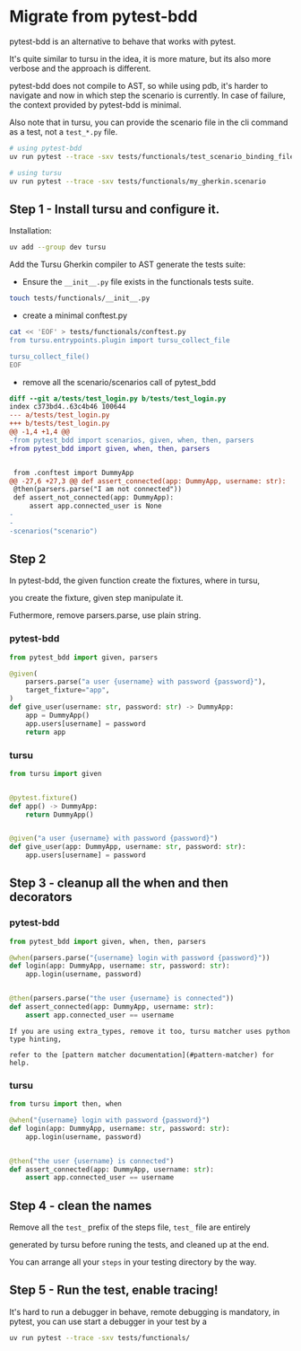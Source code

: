 # Migrate from pytest-bdd

pytest-bdd is an alternative to behave that works with pytest.

It's quite similar to tursu in the idea, it is more mature, but
its also more verbose and the approach is different.

pytest-bdd does not compile to AST, so while using pdb, it's harder to navigate
and now in which step the scenario is currently. In case of failure, the context
provided by pytest-bdd is minimal.

Also note that in tursu, you can provide the scenario file in the cli command
as a test, not a `test_*.py` file.

```bash
# using pytest-bdd
uv run pytest --trace -sxv tests/functionals/test_scenario_binding_file.py

# using tursu
uv run pytest --trace -sxv tests/functionals/my_gherkin.scenario
```

## Step 1 - Install tursu and configure it.

Installation:

```bash
uv add --group dev tursu
```

Add the Tursu Gherkin compiler to AST generate the tests suite:

- Ensure the `__init__.py` file exists in the functionals tests suite.

```bash
touch tests/functionals/__init__.py
```

- create a minimal conftest.py

```bash
cat << 'EOF' > tests/functionals/conftest.py
from tursu.entrypoints.plugin import tursu_collect_file

tursu_collect_file()
EOF
```

- remove all the scenario/scenarios call of pytest_bdd

```diff
diff --git a/tests/test_login.py b/tests/test_login.py
index c373bd4..63c4b46 100644
--- a/tests/test_login.py
+++ b/tests/test_login.py
@@ -1,4 +1,4 @@
-from pytest_bdd import scenarios, given, when, then, parsers
+from pytest_bdd import given, when, then, parsers


 from .conftest import DummyApp
@@ -27,6 +27,3 @@ def assert_connected(app: DummyApp, username: str):
 @then(parsers.parse("I am not connected"))
 def assert_not_connected(app: DummyApp):
     assert app.connected_user is None
-
-
-scenarios("scenario")
```

## Step 2

In pytest-bdd, the given function create the fixtures, where in tursu,

you create the fixture, given step manipulate it.

Futhermore, remove parsers.parse, use plain string.


### pytest-bdd

```python
from pytest_bdd import given, parsers

@given(
    parsers.parse("a user {username} with password {password}"),
    target_fixture="app",
)
def give_user(username: str, password: str) -> DummyApp:
    app = DummyApp()
    app.users[username] = password
    return app

```

### tursu

```python
from tursu import given


@pytest.fixture()
def app() -> DummyApp:
    return DummyApp()


@given("a user {username} with password {password}")
def give_user(app: DummyApp, username: str, password: str):
    app.users[username] = password
```


## Step 3 - cleanup all the when and then decorators


### pytest-bdd

```python
from pytest_bdd import given, when, then, parsers

@when(parsers.parse("{username} login with password {password}"))
def login(app: DummyApp, username: str, password: str):
    app.login(username, password)


@then(parsers.parse("the user {username} is connected"))
def assert_connected(app: DummyApp, username: str):
    assert app.connected_user == username
```

```{note}
If you are using extra_types, remove it too, tursu matcher uses python type hinting,

refer to the [pattern matcher documentation](#pattern-matcher) for help.
```

### tursu

```python
from tursu import then, when

@when("{username} login with password {password}")
def login(app: DummyApp, username: str, password: str):
    app.login(username, password)


@then("the user {username} is connected")
def assert_connected(app: DummyApp, username: str):
    assert app.connected_user == username
```

## Step 4 - clean the names

Remove all the `test_` prefix of the steps file, `test_` file are entirely

generated by tursu before runing the tests, and cleaned up at the end.

You can arrange all your `steps` in your testing directory by the way.


## Step 5 - Run the test, enable tracing!

It's hard to run a debugger in behave, remote debugging is mandatory,
in pytest, you can use start a debugger in your test by a

```bash
uv run pytest --trace -sxv tests/functionals/
```
